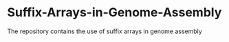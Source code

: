 # Suffix-Arrays-in-Genome-Assembly
The repository contains the use of suffix arrays in genome assembly
